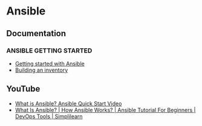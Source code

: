 # Ansible

## Documentation
### ANSIBLE GETTING STARTED
* [Getting started with Ansible](https://docs.ansible.com/ansible/latest/getting_started/index.html)
* [Building an inventory](https://docs.ansible.com/ansible/latest/getting_started/get_started_inventory.html)

## YouTube

* [What is Ansible? Ansible Quick Start Video](https://www.youtube.com/watch?v=9p8W7j2l7Mg)
* [What Is Ansible? | How Ansible Works? | Ansible Tutorial For Beginners | DevOps Tools | Simplilearn](https://www.youtube.com/watch?v=wgQ3rHFTM4E)
